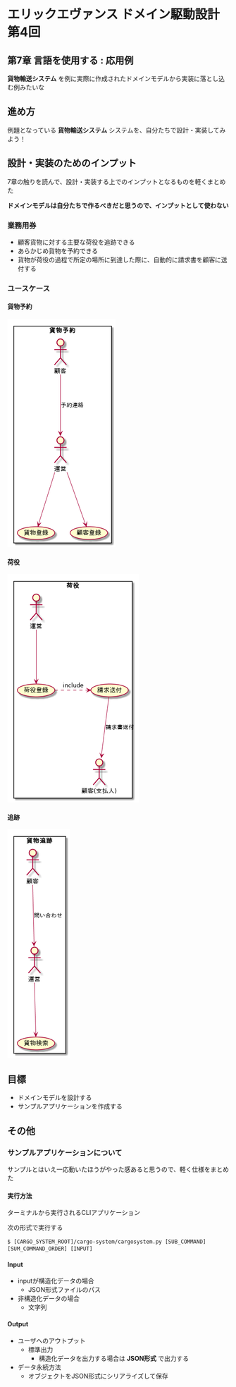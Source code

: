 # エリックエヴァンス ドメイン駆動設計 第4回
## 第7章 言語を使用する : 応用例
**貨物輸送システム** を例に実際に作成されたドメインモデルから実装に落とし込む例みたいな


## 進め方
例題となっている **貨物輸送システム** システムを、自分たちで設計・実装してみよう！


## 設計・実装のためのインプット
7章の触りを読んで、設計・実装する上でのインプットとなるものを軽くまとめた

**ドメインモデルは自分たちで作るべきだと思うので、インプットとして使わない**

### 業務用券
* 顧客貨物に対する主要な荷役を追跡できる
* あらかじめ貨物を予約できる
* 貨物が荷役の過程で所定の場所に到達した際に、自動的に請求書を顧客に送付する

### ユースケース
#### 貨物予約
![usecase1](cargo-system/docs/usecase.png)
#### 荷役
![usecase2](cargo-system/docs/usecase_001.png)
#### 追跡
![usecase3](cargo-system/docs/usecase_002.png)


## 目標
* ドメインモデルを設計する
* サンプルアプリケーションを作成する


## その他
### サンプルアプリケーションについて
サンプルとはいえ一応動いたほうがやった感あると思うので、軽く仕様をまとめた

#### 実行方法
ターミナルから実行されるCLIアプリケーション

次の形式で実行する

```console
$ [CARGO_SYSTEM_ROOT]/cargo-system/cargosystem.py [SUB_COMMAND] [SUM_COMMAND_ORDER] [INPUT]
```

#### Input
* inputが構造化データの場合
  - JSON形式ファイルのパス
* 非構造化データの場合
  - 文字列

#### Output
* ユーザへのアウトプット
  - 標準出力
    + 構造化データを出力する場合は **JSON形式** で出力する
* データ永続方法
  - オブジェクトをJSON形式にシリアライズして保存
